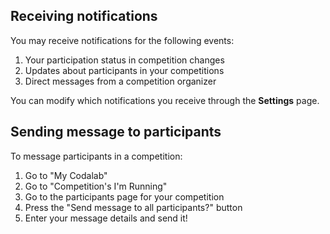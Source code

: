 ## Receiving notifications

You may receive notifications for the following events:

1. Your participation status in competition changes
2. Updates about participants in your competitions
3. Direct messages from a competition organizer

You can modify which notifications you receive through the **Settings** page.

## Sending message to participants

To message participants in a competition:

1. Go to "My Codalab"
1. Go to "Competition's I'm Running"
1. Go to the participants page for your competition
1. Press the "Send message to all participants?" button
1. Enter your message details and send it!